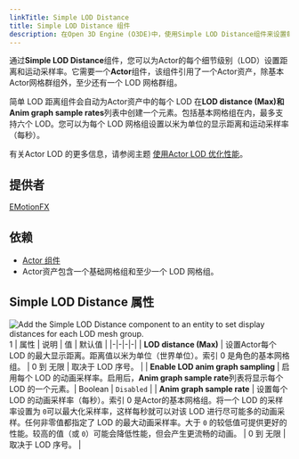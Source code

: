 ```yaml
---
linkTitle: Simple LOD Distance
title: Simple LOD Distance 组件
description: 在Open 3D Engine (O3DE)中，使用Simple LOD Distance组件来设置每个Actor LOD 的距离。
---
```


通过**Simple LOD Distance**组件，您可以为Actor的每个细节级别（LOD）设置距离和运动采样率。它需要一个**Actor**组件，该组件引用了一个Actor资产，除基本Actor网格群组外，至少还有一个 LOD 网格群组。

简单 LOD 距离组件会自动为Actor资产中的每个 LOD 在**LOD distance (Max)**和**Anim graph sample rates**列表中创建一个元素。包括基本网格组在内，最多支持六个 LOD。您可以为每个 LOD 网格组设置以米为单位的显示距离和运动采样率（每秒）。

有关Actor LOD 的更多信息，请参阅主题 [使用Actor LOD 优化性能](/docs/user-guide/visualization/animation/using-actor-lods-optimize-game-performance/)。

## 提供者

[EMotionFX](/docs/user-guide/gems/reference/animation/emotionfx)

## 依赖

* [Actor 组件](actor)
* Actor资产包含一个基础网格组和至少一个 LOD 网格组。

## Simple LOD Distance 属性

![Add the Simple LOD Distance component to an entity to set display distances for each LOD mesh group.](/images/user-guide/components/reference/animation/simple-lod-distance-component.png)
1
| 属性 | 说明 | 值 | 默认值 |
|-|-|-|-|
| **LOD distance (Max)** | 设置Actor每个 LOD 的最大显示距离。距离值以米为单位（世界单位）。索引 0 是角色的基本网格组。 | 0 到 无限 | 取决于 LOD 序号。 |
| **Enable LOD anim graph sampling** | 启用每个 LOD 的动画采样率。启用后，**Anim graph sample rate**列表将显示每个 LOD 的一个元素。| Boolean | `Disabled` |
| **Anim graph sample rate** | 设置每个 LOD 的动画采样率（每秒）。索引 0 是Actor的基本网格组。将一个 LOD 的采样率设置为 `0`可以最大化采样率，这样每秒就可以对该 LOD 进行尽可能多的动画采样。任何非零值都指定了 LOD 的最大动画采样率。大于 `0` 的较低值可提供更好的性能。较高的值（或 `0`）可能会降低性能，但会产生更流畅的动画。 | 0 到 无限 | 取决于 LOD 序号。 |
